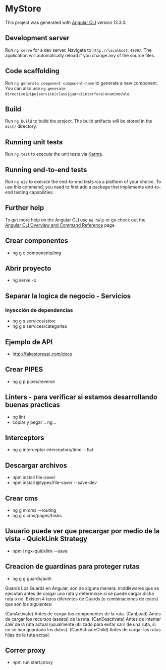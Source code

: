 # MyStore

This project was generated with [Angular CLI](https://github.com/angular/angular-cli) version 13.3.0.

## Development server

Run `ng serve` for a dev server. Navigate to `http://localhost:4200/`. The application will automatically reload if you change any of the source files.

## Code scaffolding

Run `ng generate component component-name` to generate a new component. You can also use `ng generate directive|pipe|service|class|guard|interface|enum|module`.

## Build

Run `ng build` to build the project. The build artifacts will be stored in the `dist/` directory.

## Running unit tests

Run `ng test` to execute the unit tests via [Karma](https://karma-runner.github.io).

## Running end-to-end tests

Run `ng e2e` to execute the end-to-end tests via a platform of your choice. To use this command, you need to first add a package that implements end-to-end testing capabilities.

## Further help

To get more help on the Angular CLI use `ng help` or go check out the [Angular CLI Overview and Command Reference](https://angular.io/cli) page.


## Crear componentes
- ng g c components/img

## Abrir proyecto 
- ng serve -o

## Separar la logica de negocio - Servicios
### Inyección de dependencias
- ng g s services/store
- ng g s services/categories

## Ejemplo de API
- http://fakestoreapi.com/docs

## Crear PIPES
- ng g p pipes/reverse

## Linters - para verificar si estamos desarrollando buenas practicas
- ng lint
- copiar y pegar .. ng...

## Interceptors
- ng g interceptor interceptors/time --flat

## Descargar archivos
- npm install file-saver 
- npm install @types/file-saver --save-dev

## Crear cms
- ng g m cms --routing
- ng g c cms/pages/tasks

## Usuario puede ver que precargar por medio de la vista - QuickLink Strategy
- npm i ngx-quicklink --save

## Creacion de guardinas para proteger rutas
- ng g g guards/auth

Guards
Los Guards en Angular, son de alguna manera: middlewares que se ejecutan antes de cargar una ruta y determinan si se puede cargar dicha ruta o no. Existen 4 tipos diferentes de Guards (o combinaciones de estos) que son los siguientes:

(CanActivate) Antes de cargar los componentes de la ruta.
(CanLoad) Antes de cargar los recursos (assets) de la ruta.
(CanDeactivate) Antes de intentar salir de la ruta actual (usualmente utilizado para evitar salir de una ruta, si no se han guardado los datos).
(CanActivateChild) Antes de cargar las rutas hijas de la ruta actual.


## Correr proxy
- npm run start:proxy
